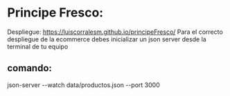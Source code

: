 # Principe Fresco:
Despliegue: https://luiscorralesm.github.io/principeFresco/
Para el correcto despliegue de la ecommerce debes inicializar un json server desde la terminal de tu equipo
## comando:
json-server --watch data/productos.json --port 3000

